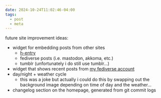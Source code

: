 ```yaml
---
date: 2024-10-24T11:02:46-04:00
tags:
  - post
  - meta
---
```

future site improvement ideas:
- widget for embedding posts from other sites
  - [h-entry](https://microformats.org/wiki/h-entry)
  - fediverse posts (i.e. mastodon, akkoma, etc.)
  - tumblr (unfortunately i do still use tumblr...)
- widget that shows recent posts from [my fediverse account](https://social.ashwalker.net/Ash)
- day/night + weather cycle
  - this was a joke but actually i could do this by swapping out the background image depending on time of day and the weather...
- changelog section on the homepage, generated from git commit logs
